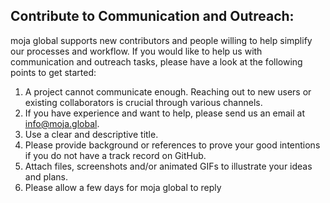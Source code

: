 ## Contribute to Communication and Outreach:

moja global supports new contributors and people willing to help simplify our processes and workflow. If you would like to help us with communication and outreach tasks, please have a look at the following points to get started:

1.  A project cannot communicate enough. Reaching out to new users or existing collaborators is crucial through various channels.
2.  If you have experience and want to help, please send us an email at [info@moja.global](mailto:info@moja.global). 
3.  Use a clear and descriptive title.
4.  Please provide background or references to prove your good intentions if you do not have a track record on GitHub.
5.  Attach files, screenshots and/or animated GIFs to illustrate your ideas and plans.
6.  Please allow a few days for moja global to reply
